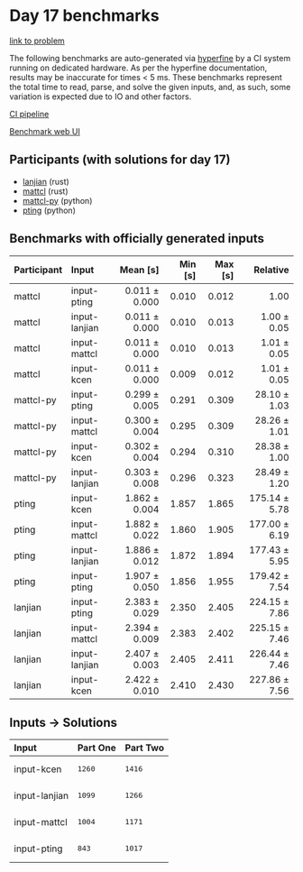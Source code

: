 # Day 17 benchmarks

[link to problem](https://adventofcode.com/2023/day/17)

The following benchmarks are auto-generated via
[hyperfine](https://github.com/sharkdp/hyperfine) by a CI system running on
dedicated hardware. As per the hyperfine documentation, results may be
inaccurate for times < 5 ms. These benchmarks represent the total time to read,
parse, and solve the given inputs, and, as such, some variation is expected due
to IO and other factors.

[CI pipeline](http://ci.papercode.net:8080/teams/main/pipelines/aoc2023)

[Benchmark web UI](https://aoc.ancalagon.black)


## Participants (with solutions for day 17)

- [lanjian](https://github.com/lanjian/aoc-2023) (rust)
- [mattcl](https://github.com/mattcl/aoc2023) (rust)
- [mattcl-py](https://github.com/mattcl/aoc2023-py) (python)
- [pting](https://github.com/pting/aoc2023) (python)


## Benchmarks with officially generated inputs

| Participant | Input | Mean [s] | Min [s] | Max [s] | Relative |
|:---|:---|---:|---:|---:|---:|
| mattcl | input-pting | 0.011 ± 0.000 | 0.010 | 0.012 | 1.00 |
| mattcl | input-lanjian | 0.011 ± 0.000 | 0.010 | 0.013 | 1.00 ± 0.05 |
| mattcl | input-mattcl | 0.011 ± 0.000 | 0.010 | 0.013 | 1.01 ± 0.05 |
| mattcl | input-kcen | 0.011 ± 0.000 | 0.009 | 0.012 | 1.01 ± 0.05 |
| mattcl-py | input-pting | 0.299 ± 0.005 | 0.291 | 0.309 | 28.10 ± 1.03 |
| mattcl-py | input-mattcl | 0.300 ± 0.004 | 0.295 | 0.309 | 28.26 ± 1.01 |
| mattcl-py | input-kcen | 0.302 ± 0.004 | 0.294 | 0.310 | 28.38 ± 1.00 |
| mattcl-py | input-lanjian | 0.303 ± 0.008 | 0.296 | 0.323 | 28.49 ± 1.20 |
| pting | input-kcen | 1.862 ± 0.004 | 1.857 | 1.865 | 175.14 ± 5.78 |
| pting | input-mattcl | 1.882 ± 0.022 | 1.860 | 1.905 | 177.00 ± 6.19 |
| pting | input-lanjian | 1.886 ± 0.012 | 1.872 | 1.894 | 177.43 ± 5.95 |
| pting | input-pting | 1.907 ± 0.050 | 1.856 | 1.955 | 179.42 ± 7.54 |
| lanjian | input-pting | 2.383 ± 0.029 | 2.350 | 2.405 | 224.15 ± 7.86 |
| lanjian | input-mattcl | 2.394 ± 0.009 | 2.383 | 2.402 | 225.15 ± 7.46 |
| lanjian | input-lanjian | 2.407 ± 0.003 | 2.405 | 2.411 | 226.44 ± 7.46 |
| lanjian | input-kcen | 2.422 ± 0.010 | 2.410 | 2.430 | 227.86 ± 7.56 |


## Inputs -> Solutions

| Input | Part One | Part Two |
|:---|:---|:---|
|input-kcen|<pre>1260</pre>|<pre>1416</pre>|
|input-lanjian|<pre>1099</pre>|<pre>1266</pre>|
|input-mattcl|<pre>1004</pre>|<pre>1171</pre>|
|input-pting|<pre>843</pre>|<pre>1017</pre>|